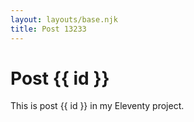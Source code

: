 ```yaml
---
layout: layouts/base.njk
title: Post 13233
---
```


# Post {{ id }}

This is post {{ id }} in my Eleventy project.
